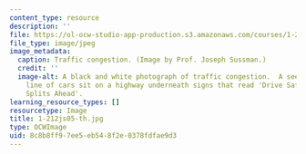 ```yaml
---
content_type: resource
description: ''
file: https://ol-ocw-studio-app-production.s3.amazonaws.com/courses/1-212j-an-introduction-to-intelligent-transportation-systems-spring-2005/8c8b8ff97ee5eb548f2e0378fdfae9d3_1-212js05-th.jpg
file_type: image/jpeg
image_metadata:
  caption: Traffic congestion. (Image by Prof. Joseph Sussman.)
  credit: ''
  image-alt: A black and white photograph of traffic congestion.  A seemingly endless
    line of cars sit on a highway underneath signs that read 'Drive Safely' and 'Traffic
    Splits Ahead'.
learning_resource_types: []
resourcetype: Image
title: 1-212js05-th.jpg
type: OCWImage
uid: 8c8b8ff9-7ee5-eb54-8f2e-0378fdfae9d3
---
```

